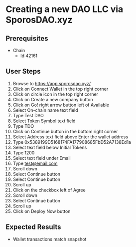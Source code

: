 # Creating a new DAO LLC via SporosDAO.xyz

## Prerequisites

- Chain
  - Id 42161

## User Steps

1. Browse to https://app.sporosdao.xyz/
1. Click on Connect Wallet in the top right corner
1. Click on circle icon in the top right corner
1. Click on Create a new company button
1. Click on Go! right arrow button left of Available
1. Select On-chain name text field
1. Type Test DAO
1. Select Token Symbol text field
1. Type TDO
1. Click on Continue button in the bottom right corner
1. Select Address text field above Enter the wallet address
1. Type 0x5389199D5168174FA177908685FbD52A7138Ed1a
1. Select text field below Initial Tokens
1. Type 1200
1. Select text field under Email
1. Type test@email.com
1. Scroll down
1. Select Continue button
1. Select Continue button
1. Scroll up
1. Click on the checkbox left of Agree
1. Scroll down
1. Select Continue button
1. Scroll up
1. Click on Deploy Now button

## Expected Results

- Wallet transactions match snapshot
